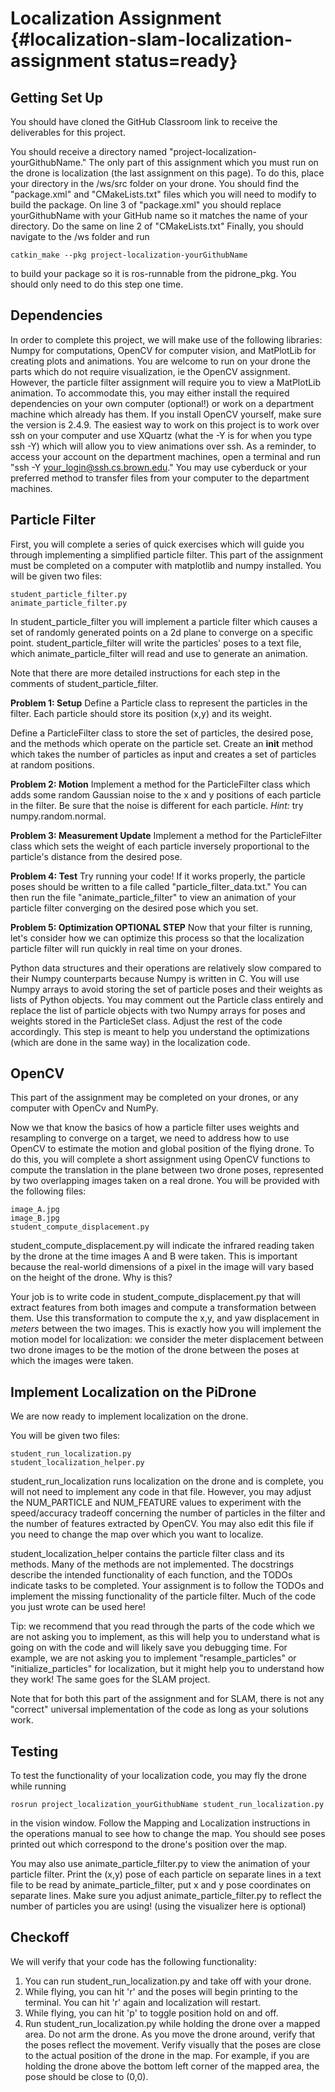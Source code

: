 # Localization Assignment {#localization-slam-localization-assignment status=ready}

## Getting Set Up
You should have cloned the GitHub Classroom link to receive the deliverables
for this project.

You should receive a directory named "project-localization-yourGithubName." The only part
of this assignment which you must run on the drone is localization (the last
assignment on this page). To do this, place your directory in the /ws/src folder
on your drone. You should find the "package.xml" and "CMakeLists.txt" files which you will need to modify
to build the package. On line 3 of "package.xml" you should replace
yourGithubName with your GitHub name so it matches the name of your directory. Do the same
on line 2 of "CMakeLists.txt" Finally, you should navigate to the /ws folder and run

    catkin_make --pkg project-localization-yourGithubName

to build your package so it is ros-runnable from the pidrone_pkg. You should only need to
do this step one time.


## Dependencies
In order to complete this project, we will make use of the following libraries: Numpy
for computations,  OpenCV for computer vision, and MatPlotLib for creating
plots and animations. You are welcome to run on your drone the parts which do
not require visualization, ie the OpenCV assignment.
However, the particle filter assignment will require you to view a MatPlotLib
animation. To accommodate this, you may either install the required dependencies
on your own computer (optional!) or work on a department machine which already
has them. If you install OpenCV yourself, make sure the version is 2.4.9.
The easiest way to work on this project is to work over ssh on your
computer and use XQuartz (what the -Y is for when you type ssh -Y) which will
allow you to view animations over ssh. As a reminder, to access
your account on the department machines, open a terminal and run "ssh -Y your_login@ssh.cs.brown.edu."
You may use cyberduck or your preferred method to transfer files from your computer to the
department machines.

## Particle Filter
First, you will complete a series of quick exercises which will guide you through implementing a simplified particle filter. This part of the assignment must be completed on a computer with matplotlib and numpy installed. You will be given two files:

    student_particle_filter.py
    animate_particle_filter.py

In student_particle_filter you will implement a particle filter which causes a set of randomly generated points on a 2d plane to converge on a specific point. student_particle_filter will write the particles' poses to a text file, which animate_particle_filter will read and use to generate an animation.

Note that there are more detailed instructions for each step in the comments of
student_particle_filter.

**Problem 1: Setup**
Define a Particle class to represent the particles in the filter. Each particle should store its position (x,y) and its weight.

Define a ParticleFilter class to store the set of particles, the desired pose, and the methods which operate on the particle set.  Create an __init__ method which takes the number of particles as input and creates a set of particles at random positions.

**Problem 2: Motion**
Implement a method for the ParticleFilter class which adds some random Gaussian noise to the x and y positions of each particle in the filter. Be sure that the noise is different for each particle. *Hint:* try numpy.random.normal.

**Problem 3: Measurement Update**
Implement a method for the ParticleFilter class which sets the weight of each particle inversely proportional to the particle's distance from the desired pose.

**Problem 4: Test**
Try running your code! If it works properly, the particle poses should be written to a file
called "particle_filter_data.txt." You can then run the file "animate_particle_filter" to view
an animation of your particle filter converging on the desired pose which you set.

**Problem 5: Optimization OPTIONAL STEP**
Now that your filter is running, let's consider how we can optimize this process so that the localization particle filter will run quickly in real time on your drones.

Python data structures and their operations are relatively slow compared to their Numpy counterparts because Numpy is written in C. You will use Numpy arrays to avoid storing the set of particle poses and their weights as lists of Python objects. You may comment out the Particle class entirely and replace the list of particle objects with two Numpy arrays for poses and weights stored in the ParticleSet class. Adjust the rest of the code accordingly. This step is meant to help you understand the optimizations (which are done in the same way) in the localization code.

## OpenCV
This part of the assignment may be completed on your drones, or any computer with OpenCv and NumPy.

Now we that know the basics of how a particle filter uses weights and resampling to converge on a target, we need to address how to use OpenCV to estimate the motion and global position of the flying drone. To do this, you will complete a short assignment using OpenCV functions to compute the translation in the plane between two drone poses, represented by two overlapping images taken on a real drone. You will be provided with the following files:

    image_A.jpg
    image_B.jpg
    student_compute_displacement.py

student_compute_displacement.py will indicate the infrared reading taken by the drone at the time images A and B were taken. This is important because the real-world dimensions of a pixel in the image will vary based on the height of the drone. Why is this?

Your job is to write code in student_compute_displacement.py that will extract features from both images and compute a transformation between them. Use this transformation to compute the x,y, and yaw displacement in *meters* between the two images. This is exactly how you will implement the motion model for localization: we consider the meter displacement between two drone images to be the motion of the drone between the poses at which the images were taken.

## Implement Localization on the PiDrone
We are now ready to implement localization on the drone.

You will be given two files:

    student_run_localization.py
    student_localization_helper.py

student_run_localization runs localization on the drone and is complete, you will not need to implement any code in that file. However, you may adjust the NUM_PARTICLE and NUM_FEATURE values to experiment with the speed/accuracy tradeoff concerning the number of particles in the filter and the number of features extracted by OpenCV. You may also edit this file if you need to change the map over which you want to localize.

student_localization_helper contains the particle filter class and its methods. Many of the methods are not implemented. The docstrings describe the intended functionality of each function, and the TODOs indicate tasks to be completed. Your assignment is to follow the TODOs and implement the missing functionality of the particle filter. Much of the code you just wrote can be used here!

Tip: we recommend that you read through the parts of the code which we are not asking you to implement,
as this will help you to understand what is going on with the code and will likely save you
debugging time. For example, we are not asking you to implement "resample_particles" or "initialize_particles"
for localization, but it might help you to understand how they work! The same goes for the SLAM project.

Note that for both this part of the assignment and for SLAM, there is not any "correct" universal
implementation of the code as long as your solutions work.

## Testing
To test the functionality of your localization code, you may fly the drone while running

    rosrun project_localization_yourGithubName student_run_localization.py

in the vision window. Follow the Mapping and Localization instructions in the operations manual to see how to change the map. You should see poses printed out which correspond to the drone's position over the map.

You may also use animate_particle_filter.py to view the animation of your particle filter. Print the (x,y) pose of each particle on separate lines in a text file to be read by animate_particle_filter, put x and y pose coordinates on separate lines. Make sure you adjust animate_particle_filter.py to reflect the number of particles you are using! (using the visualizer here is optional)

## Checkoff
We will verify that your code has the following functionality:

 1. You can run student_run_localization.py and take off with your drone.
 2. While flying, you can hit 'r' and the poses will begin printing to the terminal. You can hit 'r' again and localization will restart.
 3. While flying, you can hit 'p' to toggle position hold on and off.
 4. Run student_run_localization.py while holding the drone over a mapped area. Do not arm the drone. As you move the drone around, verify that the poses reflect the movement. Verify visually that the poses are close to the actual position of the drone in the map. For example, if you are holding the drone above the bottom left corner of the mapped area, the pose should be close to (0,0).

